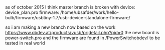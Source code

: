 as of october 2015
I think  master branch is broken  with
device:  device_plan.pro
firmware: /home/ubsafder/work/hello-bulb/firmware/usbtiny-1.7/usb-device-standalone-firmware/

so i am making a new branch now based on the work https://www.obdev.at/products/vusb/prjdetail.php?pid=0
the new board is power-switch.pro
and the firmware are found in /PowerSwitchobdev/
to be tested in real world
